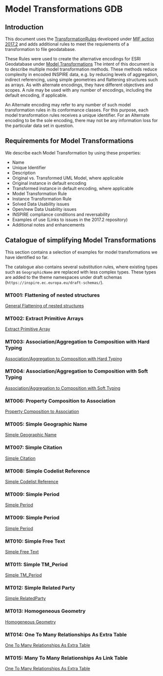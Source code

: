 # Model Transformations GDB

## Introduction

This document uses the [TransformationRules](`https://github.com/INSPIRE-MIF/2017.2/blob/master/model-transformations/TransformationRules.md`) developed under [MIF action 2017.2](`https://github.com/INSPIRE-MIF/2017.2`) and adds additional rules to meet the requiements of a transformation to file geodatabase.  

These Rules were used to create the alternative encodings for ESRI Geodatabase under [Model Transformations](./GeneralFlattening.md) The intent of this document is to describe multiple model transformation methods. These methods reduce complexity in encoded INSPIRE data, e.g. by reducing levels of aggregation, indirect referencing, using simple geometries and flattening structures such as arrays. As with alternate encodings, they have different objectives and scopes. A rule may be used with any number of encodings, including the default encoding, if applicable.

An Alternate encoding may refer to any number of such model transformation rules in its conformance classes. For this purpose, each model transformation rules receives a unique identifier. For an Alternate encoding to be the sole encoding, there may not be any information loss for the particular data set in question.

## Requirements for Model Transformations

We describe each Model Transformation by using these properties:

- Name
- Unique Identifier
- Description
- Original vs. Transformed UML Model, where applicable
- Original instance in default encoding
- Transformed instance in default encoding, where applicable
- Model Transformation Rule
- Instance Transformation Rule
- Solved Data Usability issues
- Open/new Data Usability issues
- INSPIRE compliance conditions and reversability
- Examples of use (Links to issues in the 2017.2 repository)
- Additional notes and enhancements

## Catalogue of simplifying Model Transformations

This section contains a selection of examples for model transformations we have identified so far. 

The catalogue also contains several substitution rules, where existing types such as `GeographicName` are replaced with less complex types. These types are added to the theme namespaces under draft schemas  (`https://inspire.ec.europa.eu/draft-schemas/`).

### MT001: Flattening of nested structures

[General Flattening of nested structures](./GeneralFlattening.md)

### MT002: Extract Primitive Arrays

[Extract Primitive Array](./ExtractPrimitiveArray.md)

### MT003: Association/Aggregation to Composition with Hard Typing

[Association/Aggregation to Composition with Hard Typing](./AssociatedComponentsHardType.md)

### MT004: Association/Aggregation to Composition with Soft Typing

[Association/Aggregation to Composition with Soft Typing](./AssociatedComponentsSoftType.md)

### MT006: Property Composition to Association

[Property Composition to Association](./PropertyCompositionToAssociation.md)


### MT005: Simple Geographic Name

[Simple Geographic Name](./SimpleGeographicName.md)

### MT007: Simple Citation

[Simple Citation](./SimpleCitation.md)

### MT008: Simple Codelist Reference

[Simple Codelist Reference](./SimpleCodelistReference.md)

### MT009: Simple Period

[Simple Period](./SimplePeriod.md)

### MT009: Simple Period

[Simple Period](./SimplePeriod.md)

### MT010: Simple Free Text

[Simple Free Text](./SimplePT_FreeText.md)

### MT011: Simple TM_Period

[Simple TM_Period](./SimpleTM_Period.md)

### MT012: Simple Related Party

[Simple RelatedParty](./SimpleRelatedParty.md)

### MT013: Homogeneous Geometry

[Homogeneous Geometry](./HomogeneousGeometry.md)

### MT014: One To Many Relationships As Extra Table

[One To Many Relationships As Extra Table](./OneToManyRelationshipsAsExtraTable.md)


### MT015: Many To Many Relationships As Link Table

[One To Many Relationships As Extra Table](./ManyToManyRelationshipsAsLinkTable.md)
